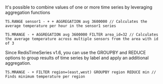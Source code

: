 It's possible to combine values of one or more time series by leveraging aggregation functions

```redis Calculate average
TS.RANGE sensor1 - + + AGGREGATION avg 3600000 // Calculates the average temperature per hour in the sensor1 series
 
TS.MRANGE - + AGGREGATION avg 3600000 FILTER area_id=32 // Calculates the average temperature across multiple sensors from the area with id of 3
```
 
Since RedisTimeSeries v1.6, you can use the GROUPBY and REDUCE options to group results of time series by label and apply an additional aggregation.

```redis Find minimum value
TS.MRANGE - + FILTER region=(east,west) GROUPBY region REDUCE min // Finds minimum temperature per region

```
